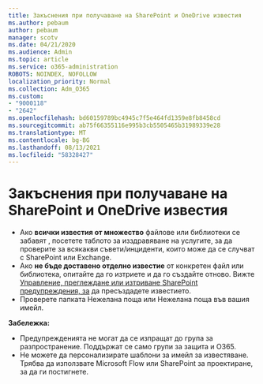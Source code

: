 ```yaml
---
title: Закъснения при получаване на SharePoint и OneDrive известия
ms.author: pebaum
author: pebaum
manager: scotv
ms.date: 04/21/2020
ms.audience: Admin
ms.topic: article
ms.service: o365-administration
ROBOTS: NOINDEX, NOFOLLOW
localization_priority: Normal
ms.collection: Adm_O365
ms.custom:
- "9000118"
- "2642"
ms.openlocfilehash: bd60159789bc4945c7f5e464fd1359e8fb8458cd
ms.sourcegitcommit: ab75f66355116e995b3cb5505465b31989339e28
ms.translationtype: MT
ms.contentlocale: bg-BG
ms.lasthandoff: 08/13/2021
ms.locfileid: "58328427"
---
```

# <a name="delays-in-receiving-sharepoint-and-onedrive-alerts"></a>Закъснения при получаване на SharePoint и OneDrive известия

- Ако **всички известия от множество** файлове или библиотеки [](https://portal.office.com/adminportal/home?ref=/servicehealth) се забавят , посетете таблото за изздравяване на услугите, за да проверите за всякакви съвети/инциденти, които може да се случват с SharePoint или Exchange.
- Ако **не бъде доставено отделно известие** от конкретен файл или библиотека, опитайте да го изтриете и да го създайте отново. Вижте [Управление, преглеждане или изтриване SharePoint предупреждения, за](https://support.microsoft.com/office/99dfb19c-9a90-4a8c-aba1-aa8c8afb0de2) да пресъздадете известието.
- Проверете папката Нежелана поща или Нежелана поща във вашия имейл.

**Забележка:**
- Предупрежденията не могат да се изпращат до група за разпространение. Поддържат се само групи за защита и O365.
- Не можете да персонализирате шаблони за имейл за известяване. Трябва да използвате Microsoft Flow или SharePoint за проектиране, за да ги постигнете.
